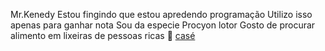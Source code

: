 Mr.Kenedy
Estou fingindo que estou apredendo programação
Utilizo isso apenas para ganhar nota
Sou da especie Procyon lotor
Gosto de procurar alimento em lixeiras de pessoas ricas
🦝
[casé](https://pt.wikipedia.org/wiki/Guaxinim)


